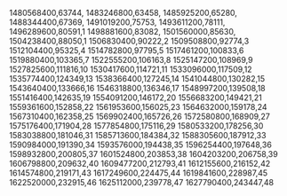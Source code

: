 1480568400,63744,
1483246800,63458,
1485925200,65280,
1488344400,67369,
1491019200,75753,
1493611200,78111,
1496289600,80591,1
1498881600,83082,
1501560000,85630,
1504238400,88050,1
1506830400,90222,2
1509508800,92774,3
1512104400,95325,4
1514782800,97795,5
1517461200,100833,6
1519880400,103365,7
1522555200,106163,8
1525147200,108969,9
1527825600,111816,10
1530417600,114721,11
1533096000,117509,12
1535774400,124349,13
1538366400,127245,14
1541044800,130282,15
1543640400,133666,16
1546318800,136346,17
1548997200,139508,18
1551416400,142635,19
1554091200,146172,20
1556683200,149421,21
1559361600,152858,22
1561953600,156025,23
1564632000,159178,24
1567310400,162358,25
1569902400,165726,26
1572580800,168909,27
1575176400,171904,28
1577854800,175116,29
1580533200,178256,30
1583038800,181046,31
1585713600,184384,32
1588305600,187912,33
1590984000,191390,34
1593576000,194438,35
1596254400,197648,36
1598932800,200805,37
1601524800,203853,38
1604203200,206758,39
1606798800,209632,40
1609477200,212793,41
1612155600,216152,42
1614574800,219171,43
1617249600,224475,44
1619841600,228987,45
1622520000,232915,46
1625112000,239778,47
1627790400,243447,48

